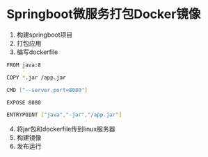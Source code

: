 # Springboot微服务打包Docker镜像
1. 构建springboot项目
2. 打包应用
3. 编写dockerfile
```bash
FROM java:8

COPY *.jar /app.jar

CMD ["--server.port=8080"]

EXPOSE 8080

ENTRYPOINT ["java","-jar","/app.jar"]
```
4. 将jar包和dockerfile传到linux服务器
5. 构建镜像
6. 发布运行
